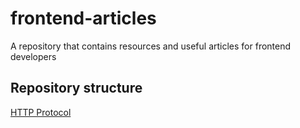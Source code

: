 # frontend-articles
A repository that contains resources and useful articles for frontend developers

## Repository structure

[HTTP Protocol](./articles/http/README.md)

